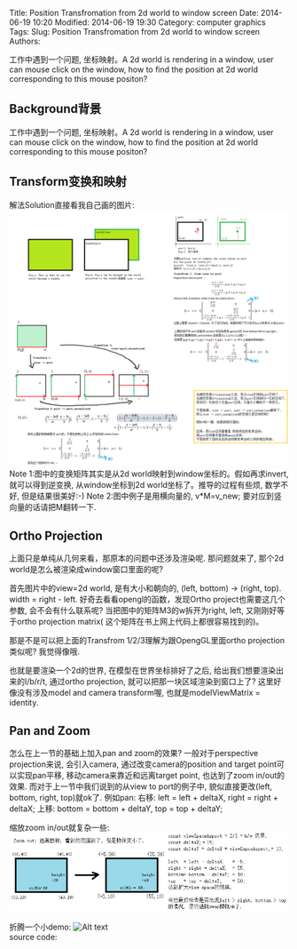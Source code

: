 Title: Position Transfromation from 2d world to window screen 
Date: 2014-06-19 10:20
Modified: 2014-06-19 19:30
Category: computer graphics  
Tags: 
Slug: Position Transfromation from 2d world to window screen 
Authors: 
 
工作中遇到一个问题, 坐标映射。A 2d world is rendering in a window, user can mouse click on the window, how to find the position at 2d world corresponding to this mouse positon?     
  
Background背景
---- 
工作中遇到一个问题, 坐标映射。A 2d world is rendering in a window, user can mouse click on the window, how to find the position at 2d world corresponding to this mouse positon?


Transform变换和映射
---- 
解法Solution直接看我自己画的图片: 
![Alt text](data/2014-06-20-ViewToPort.png "output")
Note 1:图中的变换矩阵其实是从2d world映射到window坐标的。假如再求invert, 就可以得到逆变换, 从window坐标到2d world坐标了。推导的过程有些烦, 数学不好, 但是结果很美好:-) 
Note 2:图中例子是用横向量的, v*M=v_new; 要对应到竖向量的话请把M翻转一下.

Ortho Projection
---- 
上面只是单纯从几何来看，那原本的问题中还涉及渲染呢. 那问题就来了, 那个2d world是怎么被渲染成window窗口里面的呢? 

首先图片中的view=2d world, 是有大小和朝向的, (left, bottom) -> (right, top). width = right - left. 
好奇去看看opengl的函数，发现Ortho project也需要这几个参数, 会不会有什么联系呢?
当把图中的矩阵M3的w拆开为right, left, 又刚刚好等于ortho projection matrix( 这个矩阵在书上网上代码上都很容易找到的)。

那是不是可以把上面的Transfrom 1/2/3理解为跟OpengGL里面ortho projection类似呢? 我觉得像哦.

也就是要渲染一个2d的世界, 在模型在世界坐标排好了之后, 给出我们想要渲染出来的l/b/r/t, 通过ortho projection, 就可以把那一块区域渲染到窗口上了? 这里好像没有涉及model and camera transform喔, 也就是modelViewMatrix = identity. 


Pan and Zoom 
---- 
怎么在上一节的基础上加入pan and zoom的效果? 一般对于perspective projection来说, 会引入camera, 通过改变camera的position and target point可以实现pan平移, 移动camera来靠近和远离target point, 也达到了zoom in/out的效果. 而对于上一节中我们说到的从view to port的例子中, 貌似直接更改(left, bottom, right, top)就ok了.
例如pan: 
右移: left = left + deltaX, right = right + deltaX;
上移: bottom = bottom + deltaY, top = top + deltaY;

缩放zoom in/out就复杂一些: 
![Alt text](data/2014-06-20-ortho_zoom.png "output")


折腾一个小demo: 
![Alt text](data/2014-06-20-transform_orthoProj.gif "output")      
source code:  
    
   